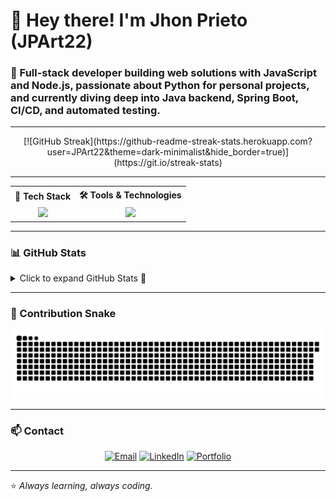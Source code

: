 # 👋 Hey there! I'm **Jhon Prieto (JPArt22)**

### 🚀 Full-stack developer building web solutions with JavaScript and Node.js, passionate about Python for personal projects, and currently diving deep into Java backend, Spring Boot, CI/CD, and automated testing.

---

<div align="center">
  [![GitHub Streak](https://github-readme-streak-stats.herokuapp.com?user=JPArt22&theme=dark-minimalist&hide_border=true)](https://git.io/streak-stats)
</div>

---

<div align="center">

<table>
<tr>
<th align="center">🧰 Tech Stack</th>
<th align="center">🛠 Tools & Technologies</th>
</tr>

<tr>
<td align="center">

<a href="https://skillicons.dev">
  <img src="https://skillicons.dev/icons?i=python,java,javascript,c,cpp,assembly,nodejs,spring,django,html,css,tailwind,mysql,mongodb,sqlite,oracle,docker,jenkins,githubactions,git&perline=6" />
</a>

</td>

<td align="center">

<a href="https://skillicons.dev">
  <img src="https://skillicons.dev/icons?i=github,vscode,intellij,jira,trello,selenium,notion,latex,matlab&perline=6" />
</a>

</td>
</tr>
</table>

</div>


---

### 📊 GitHub Stats

<details>
  <summary>Click to expand GitHub Stats 🔽</summary>

  <div align="center">

  <img height=180 src="https://github-readme-stats.vercel.app/api?username=JPArt22&show_icons=true&theme=aura&hide_rank=true&hide_title=true&custom_title=GitHub%20Stats&hide=prs,issues,contribs"/>

  <br><br>

  <img height=180 src="https://github-readme-stats.vercel.app/api/top-langs/?username=JPArt22&layout=compact&langs_count=8&theme=aura&hide=html,css" />

  </div>

</details>

</div>

---

### 🐍 Contribution Snake

![Snake dark](https://github.com/JPArt22/JPArt22/blob/output/github-contribution-grid-snake-dark.svg#gh-dark-mode-only)

---

### 📫 Contact

<div align="center">
  
[![Email](https://img.shields.io/badge/Email-jhprieto@unal.edu.co-blue?style=for-the-badge&logo=gmail)](mailto:jhprieto@unal.edu.co)
[![LinkedIn](https://img.shields.io/badge/LinkedIn-Jhon%20Prieto-0077B5?style=for-the-badge&logo=linkedin)](https://www.linkedin.com/in/jhon-edison-prieto-artunduaga-5105b1275/)
[![Portfolio](https://img.shields.io/badge/Portfolio-Coming%20Soon-yellow?style=for-the-badge&logo=vercel)](#)

</div>

---

⭐ *Always learning, always coding.*
